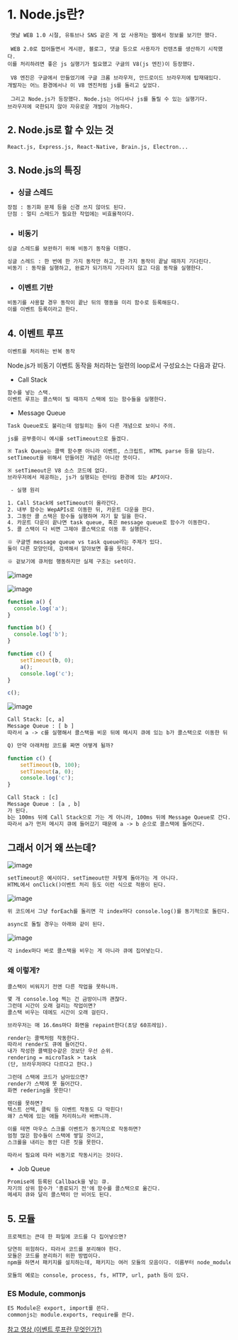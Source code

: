 # 1. Node.js란?

```
 옛날 WEB 1.0 시절, 유튜브나 SNS 같은 게 없 사용자는 웹에서 정보를 보기만 했다.

 WEB 2.0로 접어들면서 게시판, 블로그, 댓글 등으로 사용자가 컨텐츠를 생산하기 시작했다.
이를 처리하려면 좋은 js 실행기가 필요했고 구글의 V8(js 엔진)이 등장했다.

 V8 엔진은 구글에서 만들었기에 구글 크롬 브라우저, 안드로이드 브라우저에 탑재돼있다.
개발자는 어느 환경에서나 이 V8 엔진처럼 js를 돌리고 싶었다.

 그리고 Node.js가 등장했다. Node.js는 어디서나 js를 돌릴 수 있는 실행기다. 
브라우저에 국한되지 않아 자유로운 개발이 가능하다.
```

## 2. Node.js로 할 수 있는 것
    React.js, Express.js, React-Native, Brain.js, Electron...

## 3. Node.js의 특징

- ### 싱글 스레드

```txt
장점 : 동기화 문제 등을 신경 쓰지 않아도 된다.
단점 : 멀티 스레드가 필요한 작업에는 비효율적이다.
```
        
- ### 비동기
    
```txt
싱글 스레드를 보완하기 위해 비동기 동작을 더했다.

싱글 스레드 : 한 번에 한 가지 동작만 하고, 한 가지 동작이 끝날 때까지 기다린다.
비동기 : 동작을 실행하고, 완료가 되기까지 기다리지 않고 다음 동작을 실행한다.
```
    
- ### 이벤트 기반

```txt
비동기를 사용할 경우 동작이 끝난 뒤의 행동을 미리 함수로 등록해둔다.
이를 이벤트 등록이라고 한다.
```

## 4. 이벤트 루프

    이벤트를 처리하는 반복 동작
    
Node.js가 비동기 이벤트 동작을 처리하는 일련의 loop로서 구성요소는 다음과 같다.

- Call Stack

```txt
함수를 넣는 스택.
이벤트 루프는 콜스택이 빌 때까지 스택에 있는 함수들을 실행한다.
```

- Message Queue

```txt
Task Queue로도 불리는데 엄밀히는 둘이 다른 개념으로 보이니 주의.

js를 공부중이니 예시를 setTimeout으로 들겠다.

※ Task Queue는 콜백 함수뿐 아니라 이벤트, 스크립트, HTML parse 등을 담는다.
setTimeout을 위해서 만들어진 개념은 아니란 뜻이다. 

※ setTimeout은 V8 소스 코드에 없다. 
브라우저에서 제공하는, js가 실행되는 런타임 환경에 있는 API이다.

 - 실행 원리

1. Call Stack에 setTimeout이 올라간다.
2. 내부 함수는 WepAPIs로 이동한 뒤, 카운트 다운을 한다.
3. 그동안 콜 스택은 함수들 실행하며 자기 할 일을 한다.
4. 카운트 다운이 끝나면 task queue, 혹은 message queue로 함수가 이동한다.
5. 콜 스택이 다 비면 그제야 콜스택으로 이동 후 실행한다.

※ 구글엔 message queue vs task queue라는 주제가 있다.
둘이 다른 모양인데, 검색해서 알아보면 좋을 듯하다.

※ 겉보기에 큐처럼 행동하지만 실제 구조는 set이다.
```

![image](https://user-images.githubusercontent.com/39308313/144356805-87e7041c-7ca9-41ed-9cf5-5af3c9bf1c52.png)

![image](https://user-images.githubusercontent.com/39308313/144360100-d6a69889-18f0-4e8e-a8c7-e835ed323bbb.png)

```javascript
function a() {
  console.log('a');
}

function b() {
  console.log('b');
}

function c() {
    setTimeout(b, 0);
    a();
    console.log('c');
}

c();
```

![image](https://user-images.githubusercontent.com/39308313/144221789-50c7f629-7fa5-4ec8-90b1-6ab53ed34199.png)

```txt
Call Stack: [c, a]
Message Queue : [ b ]
따라서 a -> c를 실행해서 콜스택을 비운 뒤에 메시지 큐에 있는 b가 콜스택으로 이동한 뒤 출력된다.

Q) 만약 아래처럼 코드를 짜면 어떻게 될까?
```

```javascript
function c() {
    setTimeout(b, 100);
    setTimeout(a, 0);
    console.log('c');
}
```

```txt
Call Stack : [c]
Message Queue : [a , b]
가 된다.
b는 100ms 뒤에 Call Stack으로 가는 게 아니라, 100ms 뒤에 Message Queue로 간다.
따라서 a가 먼저 메시지 큐에 들어갔기 때문에 a -> b 순으로 콜스택에 들어간다.
```

## 그래서 이거 왜 쓰는데?

![image](https://user-images.githubusercontent.com/39308313/144360746-b051a3da-561b-45f2-9efc-78e823293359.png)

```txt
setTimeout은 예시이다. setTimeout만 저렇게 돌아가는 게 아니다.
HTML에서 onClick()이벤트 처리 등도 이런 식으로 적용이 된다.
```

![image](https://user-images.githubusercontent.com/39308313/144361895-85407884-7049-4d0e-bb6d-c122ea7140db.png)

```txt
위 코드에서 그냥 forEach를 돌리면 각 index마다 console.log()를 동기적으로 돌린다. 

async로 돌릴 경우는 아래와 같이 된다.
```

![image](https://user-images.githubusercontent.com/39308313/144361671-f3a8b498-dc4b-4772-bb56-e68ed2823b09.png)

```txt
각 index마다 바로 콜스택을 비우는 게 아니라 큐에 집어넣는다.
```

### 왜 이렇게?

    콜스택이 비워지기 전엔 다른 작업을 못하니까.

```txt
몇 개 console.log 찍는 건 금방이니까 괜찮다. 
그런데 시간이 오래 걸리는 작업이면?
콜스택 비우는 데에도 시간이 오래 걸린다.

브라우저는 매 16.6ms마다 화면을 repaint한다(초당 60프레임).

render는 콜백처럼 작동한다.
따라서 render도 큐에 들어간다.
내가 작성한 콜백함수같은 것보단 우선 순위.
rendering = microTask > task
(단, 브라우저마다 다르다고 한다.)

그런데 스택에 코드가 남아있으면? 
render가 스택에 못 들어간다. 
화면 redering을 못한다!

렌더를 못하면?
텍스트 선택, 클릭 등 이벤트 작동도 다 막힌다!
왜? 스택에 있는 애들 처리하느라 바쁘니까.

이를 테면 마우스 스크롤 이벤트가 동기적으로 작동하면?
엄청 많은 함수들이 스택에 쌓일 것이고,
스크롤을 내리는 동안 다른 짓을 못한다.

따라서 필요에 따라 비동기로 작동시키는 것이다.
```





- Job Queue

```txt
Promise에 등록된 Callback을 넣는 큐.
자기의 상위 함수가 '종료되기 전'에 함수를 콜스택으로 옮긴다.
메세지 큐와 달리 콜스택이 안 비어도 된다.
```

## 5. 모듈

    프로젝트는 큰데 한 파일에 코드를 다 집어넣으면?
    
```txt
당연히 위험하다. 따라서 코드를 분리해야 한다.
모듈은 코드를 분리하기 위한 방법이다.
npm을 하면서 패키지를 설치하는데, 패키지는 여러 모듈의 모음이다. 이름부터 node_modules다.

모듈의 예로는 console, process, fs, HTTP, url, path 등이 있다.
```

### ES Module, commonjs 

```txt
ES Module은 export, import를 쓴다.
commonjs는 module.exports, require를 쓴다.
```


[참고 영상 (이벤트 루프란 무엇인가?)](https://www.youtube.com/watch?v=8aGhZQkoFbQ&t=188s)
